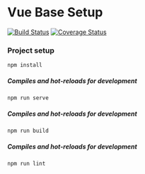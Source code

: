 # Vue Base Setup
[![Build Status](https://travis-ci.org/uzh/marugoto-frontend.svg?branch=master)](https://travis-ci.org/uzh/marugoto-frontend)
[![Coverage Status](https://coveralls.io/repos/github/uzh/marugoto-frontend/badge.svg)](https://coveralls.io/github/uzh/marugoto-frontend)

### Project setup
```
npm install
```

##### Compiles and hot-reloads for development
```
npm run serve
```

##### Compiles and hot-reloads for development
```
npm run build
```

##### Compiles and hot-reloads for development
```
npm run lint
```
